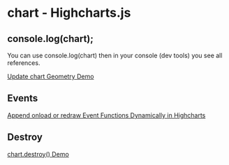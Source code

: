 # chart - Highcharts.js  

## console.log(chart);
You can use console.log(chart) then in your console (dev tools) you see all references. 

[Update chart Geometry Demo](http://jsfiddle.net/jalbertbowdenii/f338khth/)  


## Events  
[Append onload or redraw Event Functions Dynamically in Highcharts](https://stackoverflow.com/questions/22336432/append-onload-or-redraw-event-functions-dynamically-in-highcharts)  

## Destroy  
[chart.destroy() Demo](http://jsfiddle.net/jalbertbowdenii/y3mjdvwg/)